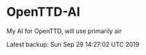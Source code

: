 # OpenTTD-AI
My AI for OpenTTD, will use primarily air

Latest backup: Sun Sep 29 14:27:02 UTC 2019
